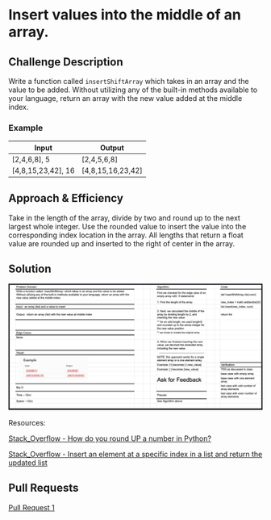 # Insert values into the middle of an array.

## Challenge Description

Write a function called `insertShiftArray` which takes in an array and the value to be added. Without utilizing any of the built-in methods available to your language, return an array with the new value added at the middle index.

### Example
| Input | Output |
| --- | --- |
| [2,4,6,8], 5 | [2,4,5,6,8] |
| [4,8,15,23,42], 16 | [4,8,15,16,23,42] |

## Approach & Efficiency
Take in the length of the array, divide by two and round up to the next largest whole integer. Use the rounded value to insert the value into the corresponding index location in the array. All lengths that return a float value are rounded up and inserted to the right of center in the array. 

## Solution

![Array_Shift_Whiteboard](./assets/Array-Shift.png)

Resources:

[Stack_Overflow - How do you round UP a number in Python?](https://stackoverflow.com/questions/2356501/how-do-you-round-up-a-number-in-python)

[Stack_Overflow - Insert an element at a specific index in a list and return the updated list](https://stackoverflow.com/questions/14895599/insert-an-element-at-a-specific-index-in-a-list-and-return-the-updated-list)

## Pull Requests

[Pull Request 1](https://github.com/NickDorkins/data-structures-and-algorithms/pull/1)



